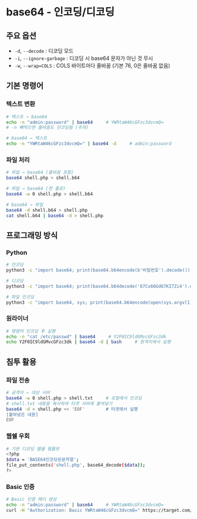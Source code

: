 # base64 - 인코딩/디코딩

## 주요 옵션

- `-d`, `--decode` : 디코딩 모드
- `-i`, `--ignore-garbage` : 디코딩 시 base64 문자가 아닌 것 무시
- `-w`, `--wrap=COLS` : COLS 바이트마다 줄바꿈 (기본 76, 0은 줄바꿈 없음)

## 기본 명령어

### 텍스트 변환

```bash
# 텍스트 → base64
echo -n "admin:password" | base64     # YWRtaW46cGFzc3dvcmQ=
# -n 빼먹으면 줄바꿈도 인코딩됨 (주의)

# base64 → 텍스트
echo -n "YWRtaW46cGFzc3dvcmQ=" | base64 -d     # admin:password
```

### 파일 처리

```bash
# 파일 → base64 (줄바꿈 포함)
base64 shell.php > shell.b64

# 파일 → base64 (한 줄로)
base64 -w 0 shell.php > shell.b64

# base64 → 파일
base64 -d shell.b64 > shell.php
cat shell.b64 | base64 -d > shell.php
```

## 프로그래밍 방식

### Python

```bash
# 인코딩
python3 -c "import base64; print(base64.b64encode(b'비밀번호').decode())"

# 디코딩
python3 -c "import base64; print(base64.b64decode('67Cx66Gd67KI7Zi4').decode())"

# 파일 인코딩
python3 -c "import base64, sys; print(base64.b64encode(open(sys.argv[1], 'rb').read()).decode())" shell.php
```

### 원라이너

```bash
# 명령어 인코딩 후 실행
echo -n "cat /etc/passwd" | base64     # Y2F0IC9ldGMvcGFzc3dk
echo Y2F0IC9ldGMvcGFzc3dk | base64 -d | bash     # 원격지에서 실행
```

## 침투 활용

### 파일 전송

```bash
# 공격자 → 대상 서버
base64 -w 0 shell.php > shell.txt     # 로컬에서 인코딩
# shell.txt 내용을 복사하여 타겟 서버에 붙여넣기
base64 -d > shell.php << 'EOF'        # 타겟에서 실행
[붙여넣은 내용]
EOF
```

### 웹쉘 우회

```bash
# 기본 디코딩 웹쉘 템플릿
<?php
$data = 'BASE64인코딩된문자열';
file_put_contents('shell.php', base64_decode($data));
?>
```

### Basic 인증

```bash
# Basic 인증 헤더 생성
echo -n "admin:password" | base64     # YWRtaW46cGFzc3dvcmQ=
curl -H "Authorization: Basic YWRtaW46cGFzc3dvcmQ=" https://target.com/
```

